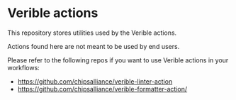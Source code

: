 # Verible actions

This repository stores utilities used by the Verible actions.

Actions found here are not meant to be used by end users.

Please refer to the following repos if you want to use Verible actions in your workflows:
* https://github.com/chipsalliance/verible-linter-action
* https://github.com/chipsalliance/verible-formatter-action/
